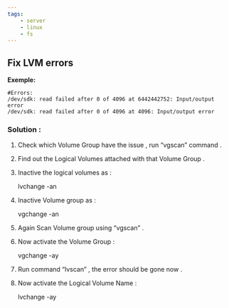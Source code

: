 ```yaml
---
tags:
    - server
    - linux
    - fs
---
```


## Fix LVM errors

**Exemple:**

    #Errors:
    /dev/sdk: read failed after 0 of 4096 at 6442442752: Input/output error
    /dev/sdk: read failed after 0 of 4096 at 4096: Input/output error

### Solution :

1) Check which Volume Group have the issue , run “vgscan” command .

2) Find out the Logical Volumes attached with that Volume Group .

3) Inactive the logical volumes as :

    lvchange -an <lv-name>

4) Inactive Volume group as :

    vgchange -an <vg-name>

5) Again Scan Volume group using “vgscan” .

6) Now activate the Volume Group :

    vgchange -ay <volume-group-name>

7) Run command “lvscan” , the error should be gone now .

8) Now activate the Logical Volume Name :

    lvchange -ay <lv-name>
